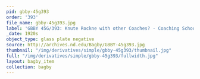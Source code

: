 ```yaml
---
pid: gbby-45g393
order: '393'
file_name: gbby-45g393.jpg
label: 'GBBY 45G/393: Knute Rockne with other Coaches? - Coaching School? - c1920s'
_date: 1920s
object_type: glass plate negative
source: http://archives.nd.edu/Bagby/GBBY-45g393.jpg
thumbnail: "/img/derivatives/simple/gbby-45g393/thumbnail.jpg"
full: "/img/derivatives/simple/gbby-45g393/fullwidth.jpg"
layout: bagby_item
collection: bagby
---
```

